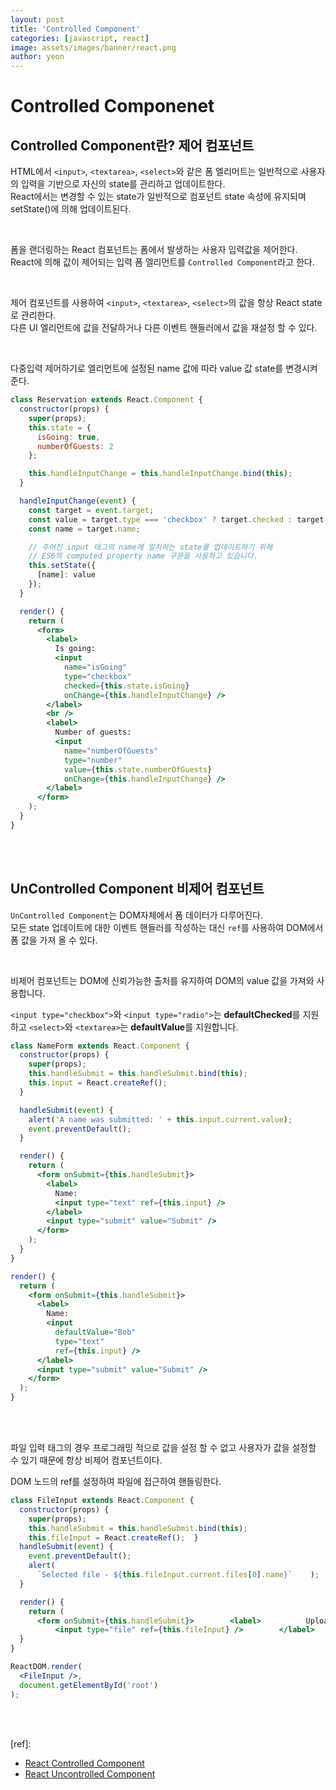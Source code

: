 ```yaml
---
layout: post
title: 'Controlled Component'
categories: [javascript, react]
image: assets/images/banner/react.png
author: yeon
---
```


# Controlled Componenet

## Controlled Component란? 제어 컴포넌트

HTML에서 `<input>`, `<textarea>`, `<select>`와 같은 폼 엘리머트는 일반적으로 사용자의 입력을 기반으로 자신의 state를 관리하고 업데이트한다. <br>
React에서는 변경할 수 있는 state가 일반적으로 컴포넌트 state 속성에 유지되며 setState()에 의해 업데이트된다. <br>

<br>

폼을 랜더링하는 React 컴포넌트는 폼에서 발생하는 사용자 입력값을 제어한다. <br>
React에 의해 값이 제어되는 입력 폼 엘리먼트를 `Controlled Component`라고 한다. <br>

<br>

제어 컴포넌트를 사용하여 `<input>`, `<textarea>`, `<select>`의 값을 항상 React state로 관리한다. <br>
다른 UI 엘리먼트에 값을 전달하거나 다른 이벤트 핸들러에서 값을 재설정 할 수 있다. <br>

<br>

다중입력 제어하기로 엘리먼트에 설정된 name 값에 따라 value 값 state를 변경시켜준다. <br>

```jsx
class Reservation extends React.Component {
  constructor(props) {
    super(props);
    this.state = {
      isGoing: true,
      numberOfGuests: 2
    };

    this.handleInputChange = this.handleInputChange.bind(this);
  }

  handleInputChange(event) {
    const target = event.target;
    const value = target.type === 'checkbox' ? target.checked : target.value;
    const name = target.name;

    // 주어진 input 태그의 name에 일치하는 state를 업데이트하기 위해
    // ES6의 computed property name 구문을 사용하고 있습니다.
    this.setState({
      [name]: value
    });
  }

  render() {
    return (
      <form>
        <label>
          Is going:
          <input
            name="isGoing"
            type="checkbox"
            checked={this.state.isGoing}
            onChange={this.handleInputChange} />
        </label>
        <br />
        <label>
          Number of guests:
          <input
            name="numberOfGuests"
            type="number"
            value={this.state.numberOfGuests}
            onChange={this.handleInputChange} />
        </label>
      </form>
    );
  }
}

```

<br><br>

## UnControlled Component 비제어 컴포넌트

`UnControlled Component`는 DOM자체에서 폼 데이터가 다루어진다. <br>
모든 state 업데이트에 대한 이벤트 핸들러를 작성하는 대신 `ref`를 사용하여 DOM에서 폼 값을 가져 올 수 있다. <br>

<br>

비제어 컴포넌트는 DOM에 신뢰가능한 출처를 유지하여 DOM의 value 값을 가져와 사용합니다. <br>

`<input type="checkbox">`와 `<input type="radio">`는 **defaultChecked**를 지원하고 `<select>`와 `<textarea>`는 **defaultValue**를 지원합니다.

```jsx
class NameForm extends React.Component {
  constructor(props) {
    super(props);
    this.handleSubmit = this.handleSubmit.bind(this);
    this.input = React.createRef();
  }

  handleSubmit(event) {
    alert('A name was submitted: ' + this.input.current.value);
    event.preventDefault();
  }

  render() {
    return (
      <form onSubmit={this.handleSubmit}>
        <label>
          Name:
          <input type="text" ref={this.input} />
        </label>
        <input type="submit" value="Submit" />
      </form>
    );
  }
}

render() {
  return (
    <form onSubmit={this.handleSubmit}>
      <label>
        Name:
        <input
          defaultValue="Bob"
          type="text"
          ref={this.input} />
      </label>
      <input type="submit" value="Submit" />
    </form>
  );
}
```

<br><br>

파일 입력 태그의 경우 프로그래밍 적으로 값을 설정 할 수 없고 사용자가 값을 설정할 수 있기 때문에 항상 비제어 컴포넌트이다. <br>

DOM 노드의 ref를 설정하여 파일에 접근하여 핸들링한다. <br>

```jsx
class FileInput extends React.Component {
  constructor(props) {
    super(props);
    this.handleSubmit = this.handleSubmit.bind(this);
    this.fileInput = React.createRef();  }
  handleSubmit(event) {
    event.preventDefault();
    alert(
      `Selected file - ${this.fileInput.current.files[0].name}`    );
  }

  render() {
    return (
      <form onSubmit={this.handleSubmit}>        <label>          Upload file:
          <input type="file" ref={this.fileInput} />        </label>        <br />        <button type="submit">Submit</button>      </form>);
  }
}

ReactDOM.render(
  <FileInput />,
  document.getElementById('root')
);
```

<br><br>

[ref]:
- [React Controlled Component](https://ko.reactjs.org/docs/forms.html)
- [React Uncontrolled Component](https://ko.reactjs.org/docs/uncontrolled-components.html)

<br><br><br>